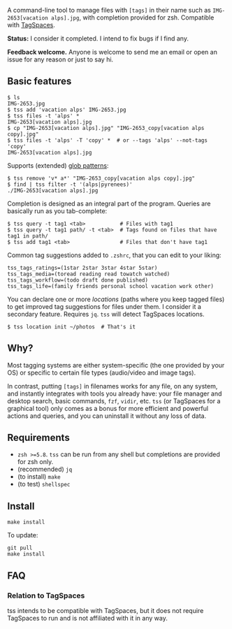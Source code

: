 A command-line tool to manage files with `[tags]` in their name such as `IMG-2653[vacation alps].jpg`, with completion provided for zsh. Compatible with [TagSpaces](https://www.tagspaces.org/).

**Status:** I consider it completed. I intend to fix bugs if I find any.

**Feedback welcome.** Anyone is welcome to send me an email or open an issue for any reason or just to say hi.

## Basic features

```shell
$ ls
IMG-2653.jpg
$ tss add 'vacation alps' IMG-2653.jpg
$ tss files -t 'alps' *
IMG-2653[vacation alps].jpg
$ cp "IMG-2653[vacation alps].jpg" "IMG-2653_copy[vacation alps copy].jpg"
$ tss files -t 'alps' -T 'copy' *  # or --tags 'alps' --not-tags 'copy'
IMG-2653[vacation alps].jpg
```

Supports (extended) [glob patterns](https://zsh.sourceforge.io/Doc/Release/Expansion.html#Glob-Operators):
```shell
$ tss remove 'v* a*' "IMG-2653_copy[vacation alps copy].jpg"
$ find | tss filter -t '(alps|pyrenees)'
./IMG-2653[vacation alps].jpg
```

Completion is designed as an integral part of the program. Queries are basically run as you tab-complete:
```shell
$ tss query -t tag1 <tab>           # Files with tag1
$ tss query -t tag1 path/ -t <tab>  # Tags found on files that have tag1 in path/
$ tss add tag1 <tab>                # Files that don't have tag1
```

Common tag suggestions added to `.zshrc`, that you can edit to your liking:
```shell
tss_tags_ratings=(1star 2star 3star 4star 5star)
tss_tags_media=(toread reading read towatch watched)
tss_tags_workflow=(todo draft done published)
tss_tags_life=(family friends personal school vacation work other)
```

You can declare one or more *locations* (paths where you keep tagged files) to get improved tag suggestions for files under them. I consider it a secondary feature. Requires `jq`. `tss` will detect TagSpaces locations.
```shell
$ tss location init ~/photos  # That's it
```

## Why?

Most tagging systems are either system-specific (the one provided by your OS) or specific to certain file types (audio/video and image tags).

In contrast, putting `[tags]` in filenames works for any file, on any system, and instantly integrates with tools you already have: your file manager and desktop search, basic commands, `fzf`, `vidir`, etc. `tss` (or TagSpaces for a graphical tool) only comes as a bonus for more efficient and powerful actions and queries, and you can uninstall it without any loss of data.

## Requirements

- `zsh >=5.8`. `tss` can be run from any shell but completions are provided for zsh only.
- (recommended) `jq`
- (to install) `make`
- (to test) `shellspec`

## Install

```shell
make install
```

To update:

```shell
git pull
make install
```

## FAQ
### Relation to TagSpaces

tss intends to be compatible with TagSpaces, but it does not require TagSpaces to run and is not affiliated with it in any way.
